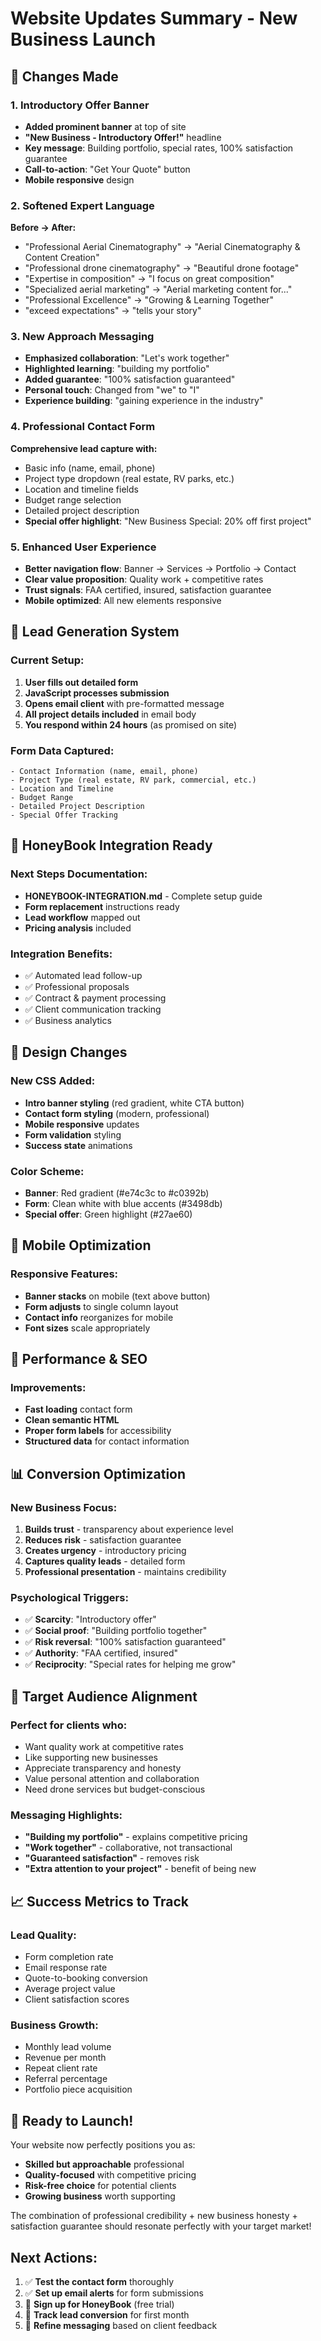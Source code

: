 # Website Updates Summary - New Business Launch

## 🎯 Changes Made

### 1. Introductory Offer Banner

- **Added prominent banner** at top of site
- **"New Business - Introductory Offer!"** headline
- **Key message**: Building portfolio, special rates, 100% satisfaction guarantee
- **Call-to-action**: "Get Your Quote" button
- **Mobile responsive** design

### 2. Softened Expert Language

**Before → After:**

- "Professional Aerial Cinematography" → "Aerial Cinematography & Content Creation"
- "Professional drone cinematography" → "Beautiful drone footage"
- "Expertise in composition" → "I focus on great composition"
- "Specialized aerial marketing" → "Aerial marketing content for..."
- "Professional Excellence" → "Growing & Learning Together"
- "exceed expectations" → "tells your story"

### 3. New Approach Messaging

- **Emphasized collaboration**: "Let's work together"
- **Highlighted learning**: "building my portfolio"
- **Added guarantee**: "100% satisfaction guaranteed"
- **Personal touch**: Changed from "we" to "I"
- **Experience building**: "gaining experience in the industry"

### 4. Professional Contact Form

**Comprehensive lead capture with:**

- Basic info (name, email, phone)
- Project type dropdown (real estate, RV parks, etc.)
- Location and timeline fields
- Budget range selection
- Detailed project description
- **Special offer highlight**: "New Business Special: 20% off first project"

### 5. Enhanced User Experience

- **Better navigation flow**: Banner → Services → Portfolio → Contact
- **Clear value proposition**: Quality work + competitive rates
- **Trust signals**: FAA certified, insured, satisfaction guarantee
- **Mobile optimized**: All new elements responsive

## 📧 Lead Generation System

### Current Setup:

1. **User fills out detailed form**
2. **JavaScript processes submission**
3. **Opens email client** with pre-formatted message
4. **All project details included** in email body
5. **You respond within 24 hours** (as promised on site)

### Form Data Captured:

```
- Contact Information (name, email, phone)
- Project Type (real estate, RV park, commercial, etc.)
- Location and Timeline
- Budget Range
- Detailed Project Description
- Special Offer Tracking
```

## 🍯 HoneyBook Integration Ready

### Next Steps Documentation:

- **HONEYBOOK-INTEGRATION.md** - Complete setup guide
- **Form replacement** instructions ready
- **Lead workflow** mapped out
- **Pricing analysis** included

### Integration Benefits:

- ✅ Automated lead follow-up
- ✅ Professional proposals
- ✅ Contract & payment processing
- ✅ Client communication tracking
- ✅ Business analytics

## 🎨 Design Changes

### New CSS Added:

- **Intro banner styling** (red gradient, white CTA button)
- **Contact form styling** (modern, professional)
- **Mobile responsive** updates
- **Form validation** styling
- **Success state** animations

### Color Scheme:

- **Banner**: Red gradient (#e74c3c to #c0392b)
- **Form**: Clean white with blue accents (#3498db)
- **Special offer**: Green highlight (#27ae60)

## 📱 Mobile Optimization

### Responsive Features:

- **Banner stacks** on mobile (text above button)
- **Form adjusts** to single column layout
- **Contact info** reorganizes for mobile
- **Font sizes** scale appropriately

## 🚀 Performance & SEO

### Improvements:

- **Fast loading** contact form
- **Clean semantic HTML**
- **Proper form labels** for accessibility
- **Structured data** for contact information

## 📊 Conversion Optimization

### New Business Focus:

1. **Builds trust** - transparency about experience level
2. **Reduces risk** - satisfaction guarantee
3. **Creates urgency** - introductory pricing
4. **Captures quality leads** - detailed form
5. **Professional presentation** - maintains credibility

### Psychological Triggers:

- ✅ **Scarcity**: "Introductory offer"
- ✅ **Social proof**: "Building portfolio together"
- ✅ **Risk reversal**: "100% satisfaction guaranteed"
- ✅ **Authority**: "FAA certified, insured"
- ✅ **Reciprocity**: "Special rates for helping me grow"

## 🎯 Target Audience Alignment

### Perfect for clients who:

- Want quality work at competitive rates
- Like supporting new businesses
- Appreciate transparency and honesty
- Value personal attention and collaboration
- Need drone services but budget-conscious

### Messaging Highlights:

- **"Building my portfolio"** - explains competitive pricing
- **"Work together"** - collaborative, not transactional
- **"Guaranteed satisfaction"** - removes risk
- **"Extra attention to your project"** - benefit of being new

## 📈 Success Metrics to Track

### Lead Quality:

- Form completion rate
- Email response rate
- Quote-to-booking conversion
- Average project value
- Client satisfaction scores

### Business Growth:

- Monthly lead volume
- Revenue per month
- Repeat client rate
- Referral percentage
- Portfolio piece acquisition

## 🎉 Ready to Launch!

Your website now perfectly positions you as:

- **Skilled but approachable** professional
- **Quality-focused** with competitive pricing
- **Risk-free choice** for potential clients
- **Growing business** worth supporting

The combination of professional credibility + new business honesty + satisfaction guarantee should resonate perfectly with your target market!

## Next Actions:

1. ✅ **Test the contact form** thoroughly
2. ✅ **Set up email alerts** for form submissions
3. 📅 **Sign up for HoneyBook** (free trial)
4. 📅 **Track lead conversion** for first month
5. 📅 **Refine messaging** based on client feedback

